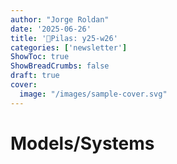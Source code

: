 ```yaml
---
author: "Jorge Roldan"
date: '2025-06-26'
title: '🔋Pilas: y25-w26'
categories: ['newsletter']
ShowToc: true
ShowBreadCrumbs: false
draft: true
cover:
  image: "/images/sample-cover.svg"
---
```


# Models/Systems
